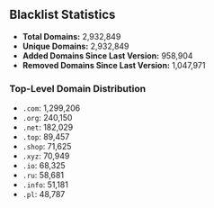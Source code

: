 ## Blacklist Statistics

- **Total Domains:** 2,932,849
- **Unique Domains:** 2,932,849
- **Added Domains Since Last Version:** 958,904
- **Removed Domains Since Last Version:** 1,047,971

### Top-Level Domain Distribution

-  `.com`: 1,299,206
-  `.org`: 240,150
-  `.net`: 182,029
-  `.top`: 89,457
-  `.shop`: 71,625
-  `.xyz`: 70,949
-  `.io`: 68,325
-  `.ru`: 58,681
-  `.info`: 51,181
-  `.pl`: 48,787
